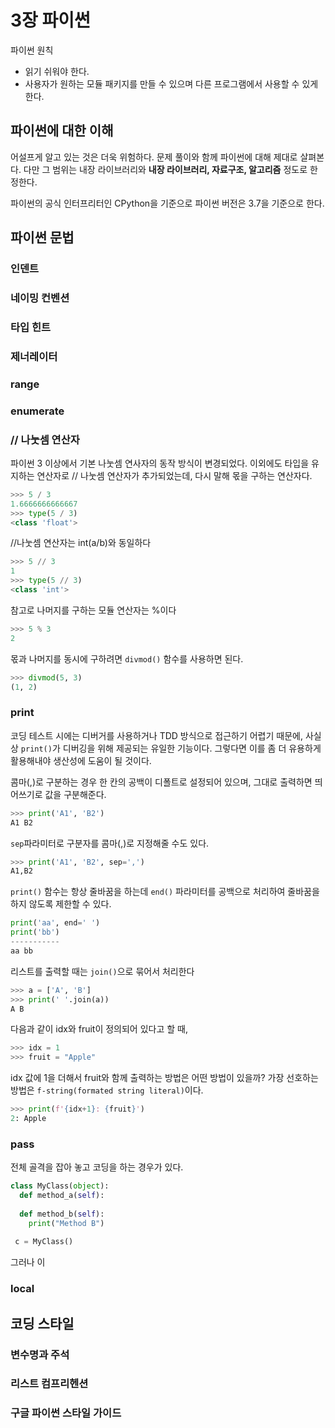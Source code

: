 # 3장 파이썬
파이썬 원칙
* 읽기 쉬워야 한다.
* 사용자가 원하는 모듈 패키지를 만들 수 있으며 다른 프로그램에서 사용할 수 있게 한다.

## 파이썬에 대한 이해
어설프게 알고 있는 것은 더욱 위험하다.
문제 풀이와 함께 파이썬에 대해 제대로 살펴본다. 다만 그 범위는 내장 라이브러리와 **내장 라이브러리, 자료구조, 알고리즘** 정도로 한정한다.

파이썬의 공식 인터프리터인 CPython을 기준으로 파이썬 버전은 3.7을 기준으로 한다.

## 파이썬 문법
### 인덴트
### 네이밍 컨벤션
### 타입 힌트
### 제너레이터
### range
### enumerate
### // 나눗셈 연산자
파이썬 3 이상에서 기본 나눗셈 연사자의 동작 방식이 변경되었다. 이외에도 타입을 유지하는 연산자로 // 나눗셈 연산자가 추가되었는데, 다시 말해 몫을 구하는 연산자다.
  ```python
  >>> 5 / 3
  1.6666666666667
  >>> type(5 / 3)
  <class 'float'>
  ```
//나눗셈 연산자는 int(a/b)와 동일하다
   ```python
  >>> 5 // 3
  1
  >>> type(5 // 3)
  <class 'int'>
  ```
참고로 나머지를 구하는 모듈 연산자는 %이다
   ```python
  >>> 5 % 3
  2
  ```
몫과 나머지를 동시에 구하려면 `divmod()` 함수를 사용하면 된다.
   ```python
  >>> divmod(5, 3)
  (1, 2)
  ```
  
### print
코딩 테스트 시에는 디버거를 사용하거나 TDD 방식으로 접근하기 어렵기 때문에, 사실상 `print()`가 디버깅을 위해 제공되는 유일한 기능이다. 그렇다면 이를 좀 더 유용하게 활용해내야 생산성에 도움이 될 것이다.

콤마(,)로 구분하는 경우 한 칸의 공백이 디폴트로 설정되어 있으며, 그대로 출력하면 띄어쓰기로 값을 구분해준다.
   ```python
  >>> print('A1', 'B2')
  A1 B2
  ```
  
`sep`파라미터로 구분자를 콤마(,)로 지정해줄 수도 있다.
   ```python
  >>> print('A1', 'B2', sep=',')
  A1,B2
  ```
`print()` 함수는 항상 줄바꿈을 하는데 `end()` 파라미터를 공백으로 처리하여 줄바꿈을 하지 않도록 제한할 수 있다.
   ```python
  print('aa', end=' ')
  print('bb')
  -----------
  aa bb
  ```
리스트를 출력할 때는 `join()`으로 묶어서 처리한다
  ```python
  >>> a = ['A', 'B']
  >>> print(' '.join(a))
  A B
  ```
다음과 같이 idx와 fruit이 정의되어 있다고 할 때,
  ```python
  >>> idx = 1
  >>> fruit = "Apple"
  ```
 
 idx 값에 1을 더해서 fruit와 함께 출력하는 방법은 어떤 방법이 있을까?
 가장 선호하는 방법은 `f-string(formated string literal)`이다.
  ```python
  >>> print(f'{idx+1}: {fruit}')
  2: Apple
  ```
  
### pass
  전체 골격을 잡아 놓고 코딩을 하는 경우가 있다. 
  ```python
  class MyClass(object):
    def method_a(self):
    
    def method_b(self):
      print("Method B")
   
   c = MyClass() 
  ```
그러나 이 
### local

## 코딩 스타일

### 변수명과 주석
### 리스트 컴프리헨션
### 구글 파이썬 스타일 가이드


